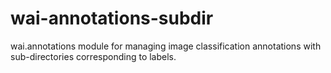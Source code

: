 # wai-annotations-subdir
wai.annotations module for managing image classification annotations with sub-directories corresponding to labels.
